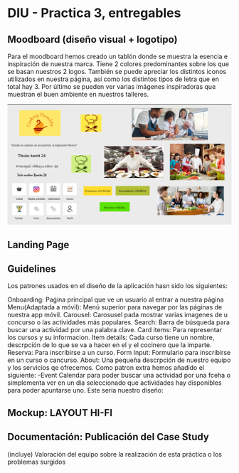 # DIU - Practica 3, entregables

## Moodboard (diseño visual + logotipo)   

Para el moodboard hemos creado un tablón donde se muestra la esencia e inspiración de nuestra marca. Tiene 2 colores predominantes sobre los que se basan nuestros 2 logos. También se puede apreciar los distintos iconos utilizados en nuestra página, así como los distintos tipos de letra que en total hay 3. Por último se pueden ver varias imágenes inspiradoras que muestran el buen ambiente en nuestros talleres.

[![Imagem MoodBoard](https://github.com/benipr14/DIU.Los_Humildes/blob/master/P3/moodboard/moodboard.png)]([URL_DEL_ENLACE](https://github.com/benipr14/DIU.Los_Humildes/blob/master/P3/moodboard/moodboard.png))


## Landing Page

## Guidelines
Los patrones usados en el diseño de la aplicación hasn sido los siguientes:

Onboarding: Paǵina principal que ve un usuario al entrar a nuestra página
Menu(Adaptada a móvil): Menú superior para navegar por las páginas de nuestra app móvil.
Carousel: Carosusel pada mostrar varias imagenes de u concurso o las actividades más populares.
Search: Barra de búsqueda para buscar una actividad por una palabra clave.
Card items: Para representar los cursos y su informacion.
Item details: Cada curso tiene un nombre, descrpción de lo que se va a hacer en el y el cocinero que la imparte.
Reserva: Para inscribirse a un curso.
Form Input: Formulario para inscribirse en un curso o cancurso.
About: Una pequeña descrpción de nuestro equipo y los servicios qe ofrecemos.
Como patron extra hemos añadido el siguiente: -Event Calendar para poder buscar una actividad por una fceha o simplementa ver en un dia seleccionado que actividades hay disponibles para poder apuntarse uno.
Este sería nuestro diseño:



## Mockup: LAYOUT HI-FI


## Documentación: Publicación del Case Study


(incluye) Valoración del equipo sobre la realización de esta práctica o los problemas surgidos
 
